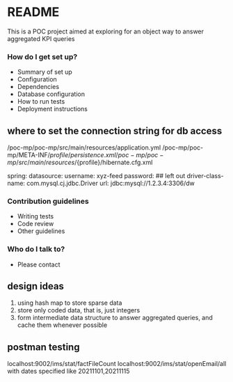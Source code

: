 # README #

This is a POC project aimed at exploring for an object way to answer aggregated KPI queries
  

### How do I get set up? ###

* Summary of set up
* Configuration
* Dependencies
* Database configuration
* How to run tests
* Deployment instructions

## where to set the connection string for db access
/poc-mp/poc-mp/src/main/resources/application.yml
/poc-mp/poc-mp/META-INF/${profile}/persistence.xml
/poc-mp/poc-mp/src/main/resources/${profile}/hibernate.cfg.xml

spring:
datasource:
username: xyz-feed
password: ## left out
driver-class-name: com.mysql.cj.jdbc.Driver
url: jdbc:mysql://1.2.3.4:3306/dw


### Contribution guidelines ###

* Writing tests
* Code review
* Other guidelines

### Who do I talk to? ###
* Please contact 


## design ideas
1) using hash map to store sparse data
2) store only coded data, that is, just integers
3) form intermediate data structure to answer aggregated queries, and cache them whenever possible

## postman testing 

localhost:9002/ims/stat/factFileCount
localhost:9002/ims/stat/openEmail/all with dates specified like 20211101,20211115
